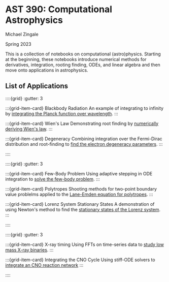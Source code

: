AST 390: Computational Astrophysics
===================================

Michael Zingale

Spring 2023

This is a collection of notebooks on computational (astro)physics.
Starting at the beginning, these notebooks introduce numerical methods
for derivatives, integration, rooting finding, ODEs, and linear algebra
and then move onto applications in astrophysics.


List of Applications
--------------------

::::{grid}
:gutter: 3

:::{grid-item-card} Blackbody Radiation
An example of integrating to infinity by
[integrating the Planck function over wavelength](https://zingale.github.io/computational_astrophysics/basics/diff-int/application-blackbody.html).
:::

:::{grid-item-card} Wien's Law
Demonstrating root finding by
[numerically deriving Wien's law](https://zingale.github.io/computational_astrophysics/basics/roots/application-wiens.html).
:::

:::{grid-item-card} Degeneracy
Combining integration over the Fermi-Dirac
distribution and root-finding to [find
the electron degeneracy parameters](https://zingale.github.io/computational_astrophysics/basics/roots/application-degeneracy.html).
:::

::::

::::{grid}
:gutter: 3

:::{grid-item-card} Few-Body Problem
Using adaptive stepping in ODE integration
to [solve the few-body problem](https://zingale.github.io/computational_astrophysics/ODEs/application-few-body.html).
:::

:::{grid-item-card} Polytropes
Shooting methods for two-point boundary
value problelms
applied to the [Lane-Emden equation for polytropes](https://zingale.github.io/computational_astrophysics/ODEs/application-lane-emden.html).
:::

:::{grid-item-card} Lorenz System Stationary States
A demonstration of using Newton's method to find
the [stationary states of the Lorenz system](https://zingale.github.io/computational_astrophysics/basics/linear-algebra/application-lorenz.html).
:::

::::


::::{grid}
:gutter: 3

:::{grid-item-card} X-ray timing
Using FFTs on time-series data to
[study low mass X-ray binaries](https://zingale.github.io/computational_astrophysics/ffts/application-lightcurves.html).
:::

:::{grid-item-card} Integrating the CNO Cycle
Using stiff-ODE solvers to 
[integrate an CNO reaction network](https://zingale.github.io/computational_astrophysics/reaction_networks/application-CNO-network.html)
:::

::::

